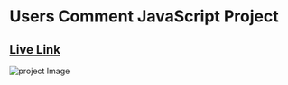 # Users Comment JavaScript Project
## [Live Link]([http://127.0.0.1:5500/](https://codesperk.github.io/user-comment-js/))
![project Image](https://i.ibb.co/8Y3mxPY/127-0-0-1-5500-index-html-text-area-dasfads-2.jpg)
